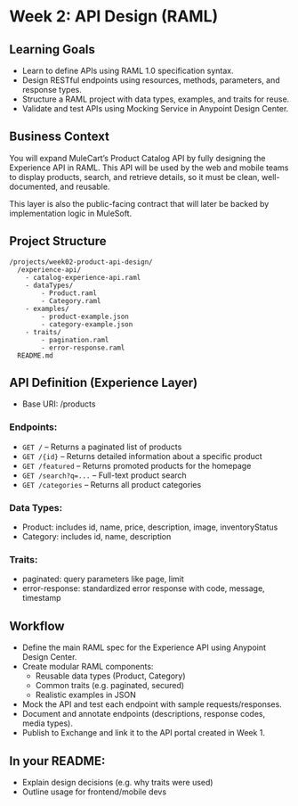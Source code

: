 # Week 2: API Design (RAML)

## Learning Goals
- Learn to define APIs using RAML 1.0 specification syntax.
- Design RESTful endpoints using resources, methods, parameters, and response types.
- Structure a RAML project with data types, examples, and traits for reuse.
- Validate and test APIs using Mocking Service in Anypoint Design Center.

## Business Context
You will expand MuleCart’s Product Catalog API by fully designing the Experience API in RAML. This API will be used by the web and mobile teams to display products, search, and retrieve details, so it must be clean, well-documented, and reusable.

This layer is also the public-facing contract that will later be backed by implementation logic in MuleSoft.

## Project Structure
```
/projects/week02-product-api-design/
  /experience-api/
    - catalog-experience-api.raml
    - dataTypes/
        - Product.raml
        - Category.raml
    - examples/
        - product-example.json
        - category-example.json
    - traits/
        - pagination.raml
        - error-response.raml
  README.md
```

## API Definition (Experience Layer)
- Base URI: /products

### Endpoints:
- `GET /` – Returns a paginated list of products
- `GET /{id}` – Returns detailed information about a specific product
- `GET /featured` – Returns promoted products for the homepage
- `GET /search?q=...` – Full-text product search
- `GET /categories` – Returns all product categories

### Data Types:
- Product: includes id, name, price, description, image, inventoryStatus
- Category: includes id, name, description

### Traits:
- paginated: query parameters like page, limit
- error-response: standardized error response with code, message, timestamp

## Workflow
- Define the main RAML spec for the Experience API using Anypoint Design Center.
- Create modular RAML components:
    - Reusable data types (Product, Category)
    - Common traits (e.g. paginated, secured)
    - Realistic examples in JSON
- Mock the API and test each endpoint with sample requests/responses.
- Document and annotate endpoints (descriptions, response codes, media types).
- Publish to Exchange and link it to the API portal created in Week 1.

## In your README:
- Explain design decisions (e.g. why traits were used)
- Outline usage for frontend/mobile devs